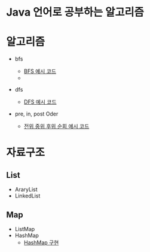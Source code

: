# Java 언어로 공부하는 알고리즘

# 알고리즘
- bfs
    - [BFS 예시 코드](https://github.com/programofktw/AlgorithmStudy/pull/127)
    -
 
- dfs
    - [DFS 예시 코드](https://github.com/programofktw/AlgorithmStudy/pull/134)

- pre, in, post Oder
    - [전위 중위 후위 순회 예시 코드](https://github.com/programofktw/AlgorithmStudy/pull/136)

# 자료구조
## List
- AraryList
- LinkedList

## Map
- ListMap
- HashMap
  - [HashMap 구현](https://github.com/programofktw/AlgorithmStudy/pull/135)
